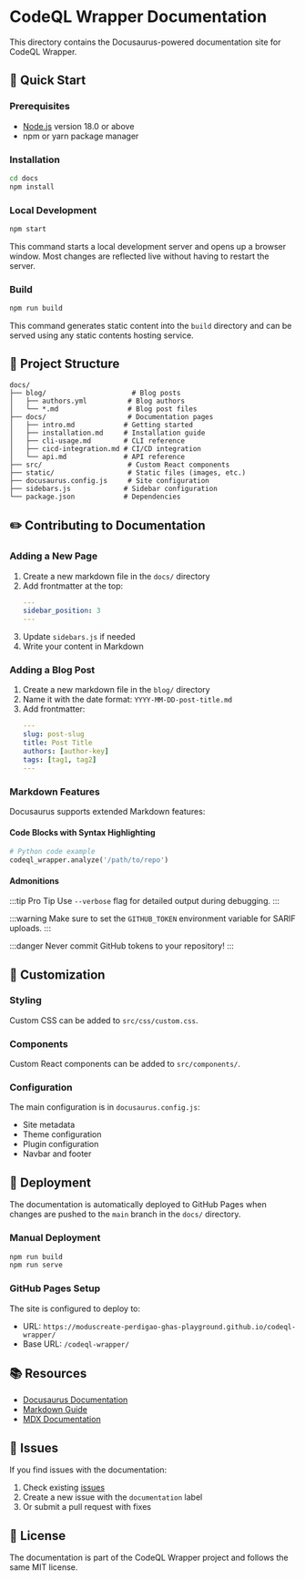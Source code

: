 # CodeQL Wrapper Documentation

This directory contains the Docusaurus-powered documentation site for CodeQL Wrapper.

## 🚀 Quick Start

### Prerequisites

- [Node.js](https://nodejs.org/en/download/) version 18.0 or above
- npm or yarn package manager

### Installation

```bash
cd docs
npm install
```

### Local Development

```bash
npm start
```

This command starts a local development server and opens up a browser window. Most changes are reflected live without having to restart the server.

### Build

```bash
npm run build
```

This command generates static content into the `build` directory and can be served using any static contents hosting service.

## 📁 Project Structure

```
docs/
├── blog/                     # Blog posts
│   ├── authors.yml          # Blog authors
│   └── *.md                 # Blog post files
├── docs/                    # Documentation pages
│   ├── intro.md            # Getting started
│   ├── installation.md     # Installation guide
│   ├── cli-usage.md        # CLI reference
│   ├── cicd-integration.md # CI/CD integration
│   └── api.md              # API reference
├── src/                     # Custom React components
├── static/                  # Static files (images, etc.)
├── docusaurus.config.js     # Site configuration
├── sidebars.js             # Sidebar configuration
└── package.json            # Dependencies
```

## ✏️ Contributing to Documentation

### Adding a New Page

1. Create a new markdown file in the `docs/` directory
2. Add frontmatter at the top:
   ```yaml
   ---
   sidebar_position: 3
   ---
   ```
3. Update `sidebars.js` if needed
4. Write your content in Markdown

### Adding a Blog Post

1. Create a new markdown file in the `blog/` directory
2. Name it with the date format: `YYYY-MM-DD-post-title.md`
3. Add frontmatter:
   ```yaml
   ---
   slug: post-slug
   title: Post Title
   authors: [author-key]
   tags: [tag1, tag2]
   ---
   ```

### Markdown Features

Docusaurus supports extended Markdown features:

#### Code Blocks with Syntax Highlighting

```python
# Python code example
codeql_wrapper.analyze('/path/to/repo')
```

#### Admonitions

:::tip Pro Tip
Use `--verbose` flag for detailed output during debugging.
:::

:::warning
Make sure to set the `GITHUB_TOKEN` environment variable for SARIF uploads.
:::

:::danger
Never commit GitHub tokens to your repository!
:::

## 🎨 Customization

### Styling

Custom CSS can be added to `src/css/custom.css`.

### Components

Custom React components can be added to `src/components/`.

### Configuration

The main configuration is in `docusaurus.config.js`:

- Site metadata
- Theme configuration
- Plugin configuration
- Navbar and footer

## 🚀 Deployment

The documentation is automatically deployed to GitHub Pages when changes are pushed to the `main` branch in the `docs/` directory.

### Manual Deployment

```bash
npm run build
npm run serve
```

### GitHub Pages Setup

The site is configured to deploy to:
- URL: `https://moduscreate-perdigao-ghas-playground.github.io/codeql-wrapper/`
- Base URL: `/codeql-wrapper/`

## 📚 Resources

- [Docusaurus Documentation](https://docusaurus.io/)
- [Markdown Guide](https://www.markdownguide.org/)
- [MDX Documentation](https://mdxjs.com/)

## 🐛 Issues

If you find issues with the documentation:

1. Check existing [issues](https://github.com/ModusCreate-Perdigao-GHAS-Playground/codeql-wrapper/issues)
2. Create a new issue with the `documentation` label
3. Or submit a pull request with fixes

## 📝 License

The documentation is part of the CodeQL Wrapper project and follows the same MIT license.

